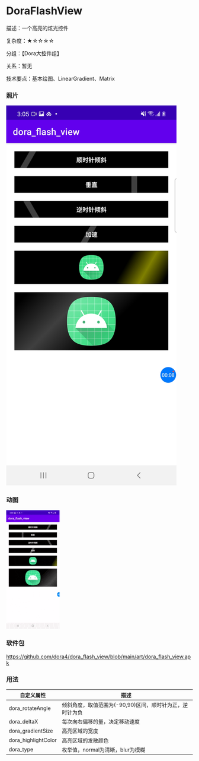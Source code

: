 # DoraFlashView

描述：一个高亮的炫光控件

复杂度：★☆☆☆☆

分组：【Dora大控件组】

关系：暂无

技术要点：基本绘图、LinearGradient、Matrix

### 照片

![avatar](https://github.com/dora4/dora_flash_view/blob/main/art/dora_flash_view.jpg)

### 动图

![avatar](https://github.com/dora4/dora_flash_view/blob/main/art/dora_flash_view.gif)

### 软件包

https://github.com/dora4/dora_flash_view/blob/main/art/dora_flash_view.apk

### 用法

| 自定义属性          | 描述                                                     |
| ------------------- | -------------------------------------------------------- |
| dora_rotateAngle    | 倾斜角度，取值范围为(-90,90)区间，顺时针为正，逆时针为负 |
| dora_deltaX         | 每次向右偏移的量，决定移动速度                           |
| dora_gradientSize   | 高亮区域的宽度                                           |
| dora_highlightColor | 高亮区域的发散颜色                                       |
| dora_type           | 枚举值，normal为清晰，blur为模糊                         |

